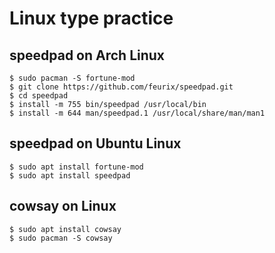 Linux type practice
===================

## speedpad on Arch Linux

    $ sudo pacman -S fortune-mod
    $ git clone https://github.com/feurix/speedpad.git
    $ cd speedpad
    $ install -m 755 bin/speedpad /usr/local/bin
    $ install -m 644 man/speedpad.1 /usr/local/share/man/man1

## speedpad on Ubuntu Linux

    $ sudo apt install fortune-mod
    $ sudo apt install speedpad

## cowsay on Linux

    $ sudo apt install cowsay
    $ sudo pacman -S cowsay
